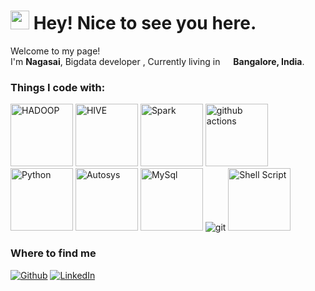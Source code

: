  <h1><img src="https://emojis.slackmojis.com/emojis/images/1531849430/4246/blob-sunglasses.gif?1531849430" width="30"/> Hey! Nice to see you here.</h1>
 
 <p>Welcome to my page! </br> I'm <b>Nagasai</b>, Bigdata developer , Currently living in <img src="https://encrypted-tbn0.gstatic.com/images?q=tbn:ANd9GcQfid-D0uS_PphDVkXSTVmUCXCZpHTyjqNM5tuWOqMAJw&s" width="13"/> <b>Bangalore, India</b>. </p>
 
 <h3>Things I code with:</h3>
 
 <p>
   <img alt="HADOOP" src="https://encrypted-tbn0.gstatic.com/images?q=tbn:ANd9GcRienzg4uzy1ifGjoYCXs3KRhKLYy8KDiq6MLqB2OOtnQ&s"  width="100"/>
   <img alt="HIVE" src="https://encrypted-tbn0.gstatic.com/images?q=tbn:ANd9GcSMDJ9u6nvSQMLGvDY57r8gk5wd8KFF4wGEsXGTmFJmFg&s"   width="100"/> 
   <img alt="Spark" src="https://encrypted-tbn0.gstatic.com/images?q=tbn:ANd9GcSS2JMOPkpYKfdPWf6uG2R45DpiUFRXQmYmLAL-_rGI4g&s"   width="100"/>
   <img alt="github actions" src="https://img.shields.io/badge/-Github_Actions-2088FF?style=flat-square&logo=github-actions&logoColor=white"   width="100" />
   <img alt="Python" src="https://encrypted-tbn0.gstatic.com/images?q=tbn:ANd9GcRt2jJ5btUstR0D14flsGBbmfNVAr1AIV3S7bEgfrm6LA&s"   width="100"/>
   <img alt="Autosys" src="https://encrypted-tbn0.gstatic.com/images?q=tbn:ANd9GcQcHbeEpycd-SILYqCOENH8_kw2APcwuUs4sqIMtJDHOw&s"  width="100" />
   <img alt="MySql" src="https://encrypted-tbn0.gstatic.com/images?q=tbn:ANd9GcTH3o5yA_4ueyxhTCZElibXgY1zt30KvZSbStIxakhhAg&s"  width="100" />
   <img alt="git" src="https://img.shields.io/badge/-Git-F05032?style=flat-square&logo=git&logoColor=white" />
    <img alt="Shell Script" src="https://encrypted-tbn0.gstatic.com/images?q=tbn:ANd9GcTfMLioy4PusL_6-FuTT93awEXX0JxWbqMyCdqJfx4YSw&s"  width="100"/>
 </p>
 
 <h3>Where to find me</h3>
 <p><a href="https://github.com/Nagasai-Vallepu" target="_blank"><img alt="Github" src="https://img.shields.io/badge/GitHub-%2312100E.svg?&style=for-the-badge&logo=Github&logoColor=white" /></a> <a href="https://www.linkedin.com/in/nagasai-vallepu-29b6b6294" target="_blank"><img alt="LinkedIn" src="https://img.shields.io/badge/linkedin-%230077B5.svg?&style=for-the-badge&logo=linkedin&logoColor=white" /></a> 
 </p>
